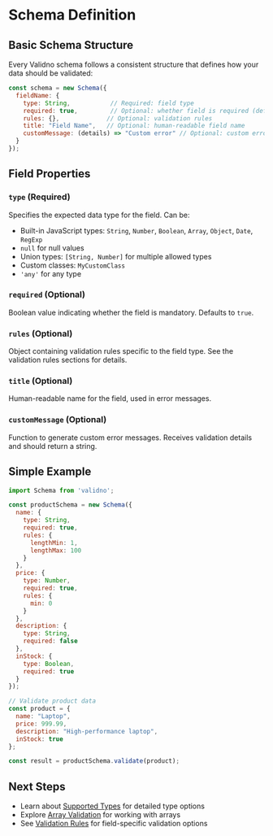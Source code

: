 # Schema Definition

## Basic Schema Structure

Every Validno schema follows a consistent structure that defines how your data should be validated:

```javascript
const schema = new Schema({
  fieldName: {
    type: String,           // Required: field type
    required: true,         // Optional: whether field is required (default: true)
    rules: {},             // Optional: validation rules
    title: "Field Name",   // Optional: human-readable field name
    customMessage: (details) => "Custom error" // Optional: custom error function
  }
});
```

## Field Properties

### `type` (Required)
Specifies the expected data type for the field. Can be:
- Built-in JavaScript types: `String`, `Number`, `Boolean`, `Array`, `Object`, `Date`, `RegExp`
- `null` for null values
- Union types: `[String, Number]` for multiple allowed types
- Custom classes: `MyCustomClass`
- `'any'` for any type

### `required` (Optional)
Boolean value indicating whether the field is mandatory. Defaults to `true`.

### `rules` (Optional)
Object containing validation rules specific to the field type. See the validation rules sections for details.

### `title` (Optional)
Human-readable name for the field, used in error messages.

### `customMessage` (Optional)
Function to generate custom error messages. Receives validation details and should return a string.

## Simple Example

```javascript
import Schema from 'validno';

const productSchema = new Schema({
  name: {
    type: String,
    required: true,
    rules: {
      lengthMin: 1,
      lengthMax: 100
    }
  },
  price: {
    type: Number,
    required: true,
    rules: {
      min: 0
    }
  },
  description: {
    type: String,
    required: false
  },
  inStock: {
    type: Boolean,
    required: true
  }
});

// Validate product data
const product = {
  name: "Laptop",
  price: 999.99,
  description: "High-performance laptop",
  inStock: true
};

const result = productSchema.validate(product);
```

## Next Steps

- Learn about [Supported Types](/supported-types) for detailed type options
- Explore [Array Validation](/array-validation) for working with arrays
- See [Validation Rules](/string-rules) for field-specific validation options